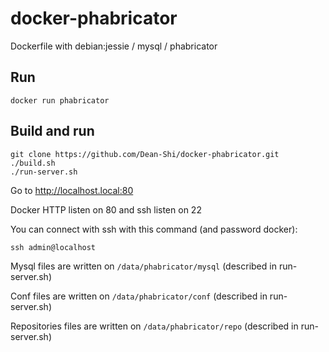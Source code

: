 docker-phabricator
==================
Dockerfile with debian:jessie / mysql / phabricator


Run
----
```
docker run phabricator
```

Build and run
---------------

```
git clone https://github.com/Dean-Shi/docker-phabricator.git
./build.sh
./run-server.sh
````

Go to http://localhost.local:80

Docker HTTP listen on 80 and ssh listen on 22

You can connect with ssh with this command (and password docker): 
```
ssh admin@localhost
```

Mysql files are written on `/data/phabricator/mysql` (described in run-server.sh)

Conf files are written on `/data/phabricator/conf` (described in run-server.sh)

Repositories files are written on `/data/phabricator/repo` (described in run-server.sh)

